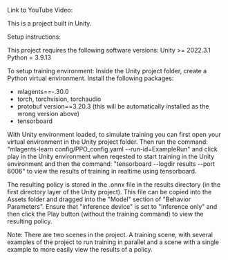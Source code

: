 Link to YouTube Video:


This is a project built in Unity.

Setup instructions:

This project requires the following software versions:
Unity >= 2022.3.1
Python = 3.9.13

To setup training environment:
Inside the Unity project folder, create a Python virtual environment. Install the following packages:
- mlagents==-.30.0
- torch, torchvision, torchaudio
- protobuf version==3.20.3 (this will be automatically installed as the wrong version above)
- tensorboard

With Unity environment loaded, to simulate training you can first open your virtual environment in the Unity project folder. Then run the command:
"mlagents-learn config/PPO_config.yaml --run-id=ExampleRun"
and click play in the Unity environment when reqested to start training in the Unity environment and then the command:
"tensorboard --logdir results --port 6006"
to view the results of training in realtime using tensorboard. 

The resulting policy is stored in the .onnx file in the results directory (in the first directory layer of the Unity project). This file can be 
copied into the Assets folder and dragged into the "Model" section of "Behavior Parameters". Ensure that "inference device" is set to "inference only"
and then click the Play button (without the training command) to view the resulting policy. 

Note: There are two scenes in the project. A training scene, with several examples of the project to run training in parallel and a scene with a 
single example to more easily view the results of a policy. 




